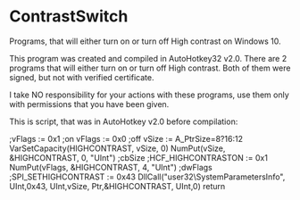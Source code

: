 # ContrastSwitch
Programs, that will either turn on or turn off High contrast on Windows 10.

This program was created and compiled in AutoHotkey32 v2.0.
There are 2 programs that will either turn on or turn off High contrast. Both of them were signed, but not with verified certificate.

I take NO responsibility for your actions with these programs, use them only with permissions that you have been given.

This is script, that was in AutoHotkey v2.0 before compilation:

 ;vFlags := 0x1 ;on
 vFlags := 0x0 ;off
 vSize := A_PtrSize=8?16:12
 VarSetCapacity(HIGHCONTRAST, vSize, 0)
 NumPut(vSize, &HIGHCONTRAST, 0, "UInt") ;cbSize
 ;HCF_HIGHCONTRASTON := 0x1
 NumPut(vFlags, &HIGHCONTRAST, 4, "UInt") ;dwFlags
 ;SPI_SETHIGHCONTRAST := 0x43
 DllCall("user32\SystemParametersInfo", UInt,0x43, UInt,vSize, Ptr,&HIGHCONTRAST, UInt,0)
 return
